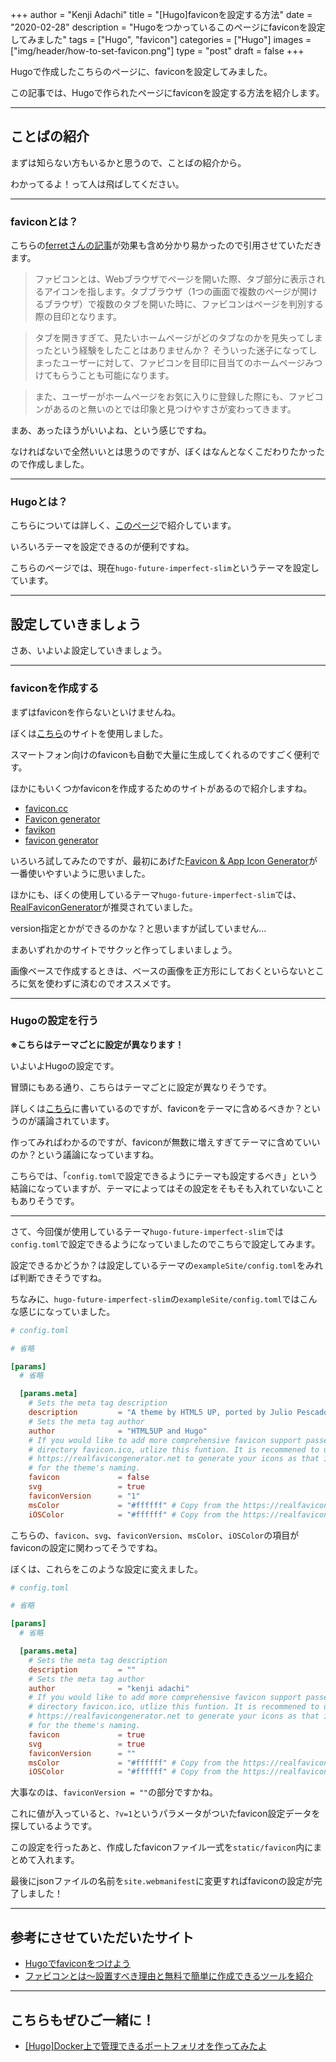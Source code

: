 +++
author = "Kenji Adachi"
title = "[Hugo]faviconを設定する方法"
date = "2020-02-28"
description = "Hugoをつかっているこのページにfaviconを設定してみました"
tags = ["Hugo", "favicon"]
categories = ["Hugo"]
images  = ["img/header/how-to-set-favicon.png"]
type = "post"
draft =  false
+++

Hugoで作成したこちらのページに、faviconを設定してみました。

この記事では、Hugoで作られたページにfaviconを設定する方法を紹介します。

-------

<!--more-->

## ことばの紹介

まずは知らない方もいるかと思うので、ことばの紹介から。

わかってるよ！って人は飛ばしてください。

-------

### faviconとは？

こちらの[ferretさんの記事](https://ferret-plus.com/387)が効果も含め分かり易かったので引用させていただきます。

> ファビコンとは、Webブラウザでページを開いた際、タブ部分に表示されるアイコンを指します。タブブラウザ（1つの画面で複数のページが開けるブラウザ）で複数のタブを開いた時に、ファビコンはページを判別する際の目印となります。

> タブを開きすぎて、見たいホームページがどのタブなのかを見失ってしまったという経験をしたことはありませんか？
そういった迷子になってしまったユーザーに対して、ファビコンを目印に目当てのホームページみつけてもらうことも可能になります。

> また、ユーザーがホームページをお気に入りに登録した際にも、ファビコンがあるのと無いのとでは印象と見つけやすさが変わってきます。

まあ、あったほうがいいよね、という感じですね。

なければないで全然いいとは思うのですが、ぼくはなんとなくこだわりたかったので作成しました。

-------

### Hugoとは？

こちらについては詳しく、[このページ](../../blog/how-to-create-this-page/#hugo)で紹介しています。

いろいろテーマを設定できるのが便利ですね。

こちらのページでは、現在`hugo-future-imperfect-slim`というテーマを設定しています。

-------

## 設定していきましょう

さあ、いよいよ設定していきましょう。

-------

### faviconを作成する

まずはfaviconを作らないといけませんね。

ぼくは[こちら](https://www.favicon-generator.org/)のサイトを使用しました。

スマートフォン向けのfaviconも自動で大量に生成してくれるのですごく便利です。


ほかにもいくつかfaviconを作成するためのサイトがあるので紹介しますね。

- [favicon.cc](http://www.favicon.cc/)
- [Favicon generator](http://favicon-generator.org/editor/)
- [favikon](http://www.favikon.com/)
- [favicon generator](http://tools.dynamicdrive.com/favicon/)

いろいろ試してみたのですが、最初にあげた[Favicon & App Icon Generator](https://www.favicon-generator.org/)が一番使いやすいように思いました。

ほかにも、ぼくの使用しているテーマ`hugo-future-imperfect-slim`では、[RealFaviconGenerator](https://realfavicongenerator.net/)が推奨されていました。

version指定とかができるのかな？と思いますが試していません…

まあいずれかのサイトでサクッと作ってしまいましょう。

画像ベースで作成するときは、ベースの画像を正方形にしておくといらないところに気を使わずに済むのでオススメです。

-------

### Hugoの設定を行う

**※こちらはテーマごとに設定が異なります！**

いよいよHugoの設定です。

冒頭にもある通り、こちらはテーマごとに設定が異なりそうです。

詳しくは[こちら](https://discourse.gohugo.io/t/should-themes-include-favicons/10033)に書いているのですが、faviconをテーマに含めるべきか？というのが議論されています。

作ってみればわかるのですが、faviconが無数に増えすぎてテーマに含めていいのか？という議論になっていますね。

こちらでは、「`config.toml`で設定できるようにテーマも設定するべき」という結論になっていますが、テーマによってはその設定をそもそも入れていないこともありそうです。

-------

さて、今回僕が使用しているテーマ`hugo-future-imperfect-slim`では`config.toml`で設定できるようになっていましたのでこちらで設定してみます。

設定できるかどうか？は設定しているテーマの`exampleSite/config.toml`をみれば判断できそうですね。

ちなみに、`hugo-future-imperfect-slim`の`exampleSite/config.toml`ではこんな感じになっていました。

```toml
# config.toml

# 省略

[params]
  # 省略

  [params.meta]
    # Sets the meta tag description
    description         = "A theme by HTML5 UP, ported by Julio Pescador. Slimmed and enhanced by Patrick Collins. Multilingual by StatnMap. Powered by Hugo."
    # Sets the meta tag author
    author              = "HTML5UP and Hugo"
    # If you would like to add more comprehensive favicon support passed root
    # directory favicon.ico, utlize this funtion. It is recommened to use
    # https://realfavicongenerator.net to generate your icons as that is the basis
    # for the theme's naming.
    favicon             = false
    svg                 = true
    faviconVersion      = "1"
    msColor             = "#ffffff" # Copy from the https://realfavicongenerator.net
    iOSColor            = "#ffffff" # Copy from the https://realfavicongenerator.net

```

こちらの、`favicon`、`svg`、`faviconVersion`、`msColor`、`iOSColor`の項目がfaviconの設定に関わってそうですね。

ぼくは、これらをこのような設定に変えました。

```toml
# config.toml

# 省略

[params]
  # 省略

  [params.meta]
    # Sets the meta tag description
    description         = ""
    # Sets the meta tag author
    author              = "kenji adachi"
    # If you would like to add more comprehensive favicon support passed root
    # directory favicon.ico, utlize this funtion. It is recommened to use
    # https://realfavicongenerator.net to generate your icons as that is the basis
    # for the theme's naming.
    favicon             = true
    svg                 = true
    faviconVersion      = ""
    msColor             = "#ffffff" # Copy from the https://realfavicongenerator.net
    iOSColor            = "#ffffff" # Copy from the https://realfavicongenerator.net

```

大事なのは、`faviconVersion = ""`の部分ですかね。

これに値が入っていると、`?v=1`というパラメータがついたfavicon設定データを探しているようです。

この設定を行ったあと、作成したfaviconファイル一式を`static/favicon`内にまとめて入れます。

最後にjsonファイルの名前を`site.webmanifest`に変更すればfaviconの設定が完了しました！

-------

## 参考にさせていただいたサイト

- [Hugoでfaviconをつけよう](https://xn--v6q832hwdkvom.com/post/hugo%E3%81%A7favicon%E3%82%92%E3%81%A4%E3%81%91%E3%82%88%E3%81%86/)
- [ファビコンとは〜設置すべき理由と無料で簡単に作成できるツールを紹介](https://ferret-plus.com/387)

-------

## こちらもぜひご一緒に！

- [[Hugo]Docker上で管理できるポートフォリオを作ってみたよ](../../blog/how-to-create-this-page/)
